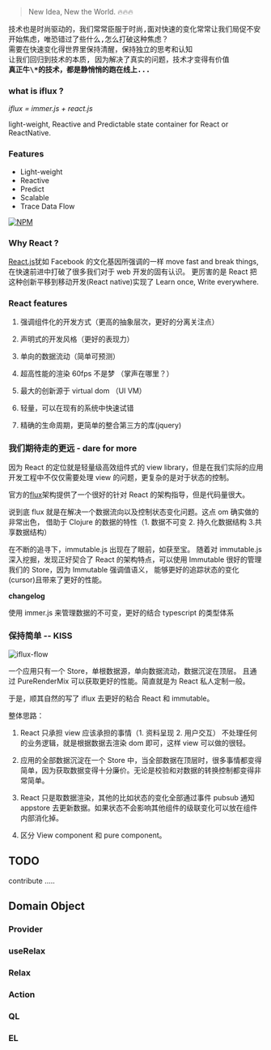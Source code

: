 > New Idea, New the World. 🔥🔥🔥

<pre>
技术也是时尚驱动的，我们常常臣服于时尚,面对快速的变化常常让我们局促不安
开始焦虑，唯恐错过了些什么,怎么打破这种焦虑？
需要在快速变化得世界里保持清醒，保持独立的思考和认知
让我们回归到技术的本质, 因为解决了真实的问题，技术才变得有价值
<strong>真正牛\*的技术，都是静悄悄的跑在线上...</strong>
</pre>

### what is iflux ?

_iflux = immer.js + react.js_

light-weight, Reactive and Predictable state container for React or ReactNative.

### Features

- Light-weight
- Reactive
- Predict
- Scalable
- Trace Data Flow

[![NPM](https://nodei.co/npm/iflux.png?downloads=true&downloadRank=true&stars=true)](https://nodei.co/npm/iflux/)

### Why React ?

[React.js](http://facebook.github.io/react/)犹如 Facebook 的文化基因所强调的一样 move fast and break things, 在快速前进中打破了很多我们对于 web 开发的固有认识。
更厉害的是 React 把这种创新平移到移动开发(React native)实现了 Learn once, Write everywhere.

### React features

1. 强调组件化的开发方式（更高的抽象层次，更好的分离关注点）

2. 声明式的开发风格（更好的表现力）

3. 单向的数据流动（简单可预测）

4. 超高性能的渲染 60fps 不是梦 （掌声在哪里？）

5. 最大的创新源于 virtual dom （UI VM）

6. 轻量，可以在现有的系统中快速试错

7. 精确的生命周期，更简单的整合第三方的库(jquery)

### 我们期待走的更远 - dare for more

因为 React 的定位就是轻量级高效组件式的 view library，但是在我们实际的应用开发工程中不仅仅需要处理 view 的问题，更复杂的是对于状态的控制。

官方的[flux](https://facebook.github.io/flux/docs/overview.html)架构提供了一个很好的针对 React 的架构指导，但是代码量很大。

说到底 flux 就是在解决一个数据流向以及控制状态变化问题。这点 om 确实做的非常出色，
借助于 Clojure 的数据的特性（1. 数据不可变 2. 持久化数据结构 3.共享数据结构）

在不断的追寻下，immutable.js 出现在了眼前，如获至宝。
随着对 immutable.js 深入挖掘，发现正好契合了 React 的架构特点，可以使用 Immutable 很好的管理我们的 Store，因为 Immutable 强调值语义，
能够更好的追踪状态的变化(cursor)且带来了更好的性能。

**changelog**

使用 immer.js 来管理数据的不可变，更好的结合 typescript 的类型体系

### 保持简单 -- KISS

![iflux-flow](https://raw.githubusercontent.com/hufeng/iflux/4.0/screencast/iflux-flow.png)

一个应用只有一个 Store，单根数据源，单向数据流动，数据沉淀在顶层。
且通过 PureRenderMix 可以获取更好的性能。简直就是为 React 私人定制一般。

于是，顺其自然的写了 iflux 去更好的粘合 React 和 immutable。

整体思路：

1. React 只承担 view 应该承担的事情（1. 资料呈现 2. 用户交互） 不处理任何的业务逻辑，就是根据数据去渲染 dom 即可，这样 view 可以做的很轻。

2. 应用的全部数据沉淀在一个 Store 中，当全部数据在顶层时，很多事情都变得简单，因为获取数据变得十分廉价。无论是校验和对数据的转换控制都变得非常简单。

3. React 只是取数据渲染，其他的比如状态的变化全部通过事件 pubsub 通知 appstore 去更新数据。如果状态不会影响其他组件的级联变化可以放在组件内部消化掉。

4. 区分 View component 和 pure component。

## TODO

contribute .....

## Domain Object

### Provider

### useRelax

### Relax

### Action

### QL

### EL
